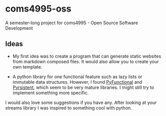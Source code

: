 # coms4995-oss
A semester-long project for coms4995 - Open Source Software Development


## Ideas

* My first idea was to create a program that can generate static websites from markdown composed files. It would also allow you to create your own template.

* A python library for one functional feature such as lazy lists or immutable data structures. However, I found [PyFunctional](https://github.com/EntilZha/PyFunctional) and [Pyrsistent](https://pyrsistent.readthedocs.io/en/latest/), which seem to be very mature libraries. I might still try to implement something more specific.

I would also love some suggestions if you have any. After looking at your streams library I was inspired to something cool with python. 
